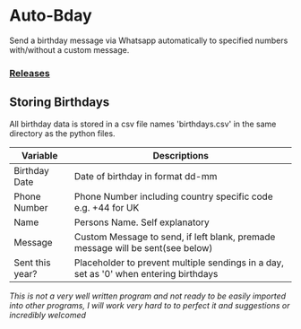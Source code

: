 # Auto-Bday
Send a birthday message via Whatsapp automatically to specified numbers with/without a custom message.

### [Releases](https://github.com/modicin/Auto-Bday/releases)

## Storing Birthdays
All birthday data is stored in a csv file names 'birthdays.csv' in the same directory as the python files.

|Variable|Descriptions|
| ----------- | ----------- |
|Birthday Date|Date of birthday in format dd-mm|
|Phone Number|Phone Number including country specific code e.g. +44 for UK|
|Name|Persons Name. Self explanatory|
|Message|Custom Message to send, if left blank, premade message will be sent(see below)|
|Sent this year?|Placeholder to prevent multiple sendings in a day, set as '0' when entering birthdays|

*This is not a very well written program and not ready to be easily imported into other programs, I will work very hard to to perfect it and suggestions or incredibly welcomed*
